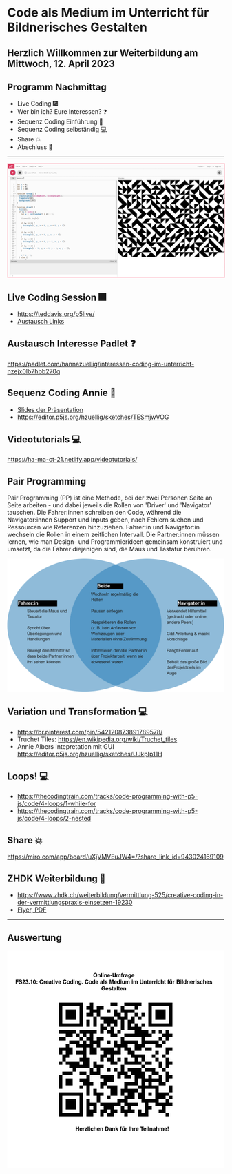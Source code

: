 # Code als Medium im Unterricht für Bildnerisches Gestalten

## Herzlich Willkommen zur Weiterbildung am Mittwoch, 12. April 2023

## Programm Nachmittag
* Live Coding :fireworks:
* Wer bin ich? Eure Interessen? :question:
* Sequenz Coding Einführung :sparkler:
* Sequenz Coding selbständig :computer:
* Share :boom:
* Abschluss :wave:

*** 

<img src="images/annie.png" width="800" style="border:1px solid pink"/>

## Live Coding Session :fireworks:
* https://teddavis.org/p5live/
* <a href="https://docs.google.com/spreadsheets/d/1FKqog9lBL44M4QvW2tRDSiCaI5YoMXTXvY1IGS8SJGk/edit?usp=sharing" target="_blank"> Austausch Links </a>

## Austausch Interesse Padlet  :question:
https://padlet.com/hannazuellig/interessen-coding-im-unterricht-nzejx0lb7hbb270q


## Sequenz Coding Annie :sparkler:
* <a href="CreativeCoding-SequenzFinal.pdf" target="_blank">Slides der Präsentation</a>
* https://editor.p5js.org/hzuellig/sketches/TESmjwVOG

## Videotutorials :computer:
https://ha-ma-ct-21.netlify.app/videotutorials/


## Pair Programming 
Pair Programming (PP) ist eine Methode, bei der zwei Personen Seite an Seite arbeiten - und dabei jeweils die Rollen von 'Driver' und 'Navigator' tauschen. Die Fahrer:innen schreiben den Code, während die Navigator:innen Support und Inputs geben, nach Fehlern suchen und Ressourcen wie Referenzen hinzuziehen. Fahrer:in und Navigator:in wechseln die Rollen in einem zeitlichen Intervall. Die Partner:innen müssen lernen, wie man Design- und Programmierideen gemeinsam konstruiert und umsetzt, da die Fahrer diejenigen sind, die Maus und Tastatur berühren.<br/>

<img src="images/PairProgramming.png" width="600">

## Variation und Transformation  :computer:
* https://br.pinterest.com/pin/542120873891789578/
* Truchet Tiles: https://en.wikipedia.org/wiki/Truchet_tiles
* Annie Albers Intepretation mit GUI https://editor.p5js.org/hzuellig/sketches/UJkpIp11H 

## Loops! :computer:
* https://thecodingtrain.com/tracks/code-programming-with-p5-js/code/4-loops/1-while-for
* https://thecodingtrain.com/tracks/code-programming-with-p5-js/code/4-loops/2-nested

## Share :boom:
https://miro.com/app/board/uXjVMVEuJW4=/?share_link_id=943024169109

## ZHDK Weiterbildung :wave: 
* https://www.zhdk.ch/weiterbildung/vermittlung-525/creative-coding-in-der-vermittlungspraxis-einsetzen-19230
* <a href="Flyer.pdf" target="_blank">Flyer, PDF </a>

****
## Auswertung
<img src="images/QRCodeUmfrage.png" width="600" />